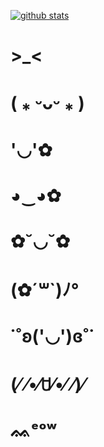 [![github stats](https://github-readme-stats.vercel.app/api?username={superwonso})](https://github.com/anuraghazra/github-readme-stats)

# >_<
# ( ⁎ ᵕᴗᵕ ⁎ )
# '◡'✿
# ◕‿◕✿
# ✿˘◡˘✿
# (✿´꒳`)ﾉ°
# ˙˚ʚ('◡')ɞ˚˙
# (⁄ ⁄•⁄ꇴ⁄•⁄ ⁄)⁄
# ᨐᵉᵒʷ
